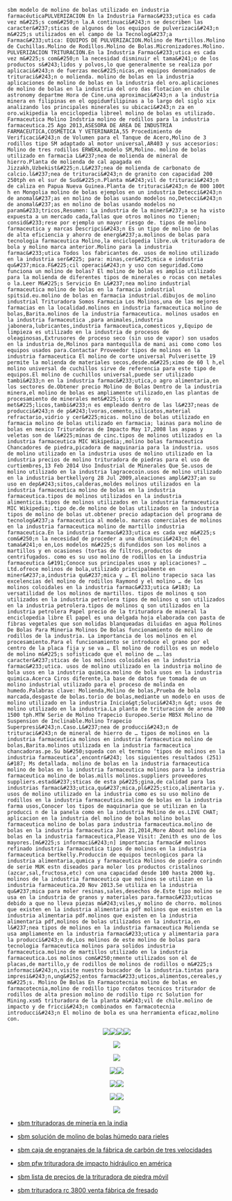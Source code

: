 
```
sbm modelo de molino de bolas utilizado en industria farmacéuticaPULVERIZACION En la Industria Farmac&#233;utica es cada vez m&#225;s com&#250;n la.A continuaci&#243;n se describen las caracter&#237;sticas de algunos de los equipos de pulverizaci&#243;n m&#225;s utilizados en el campo de la Tecnolog&#237;a Farmac&#233;utica: EQUIPOS DE PULVERIZACION.Molino de Martillos.Molino de Cuchillas.Molino de Rodillos.Molino de Bolas.Micronizadores.Molino. PULVERIZACION TRITURACION.En la Industria Farmac&#233;utica es cada vez m&#225;s com&#250;n la necesidad disminuir el tama&#241;o de los productos s&#243;lidos y polvos,lo que generalmente se realiza por aplicaci&#243;n de fuerzas mec&#225;nicas,en equipos denominados de trituraci&#243;n o molienda. molino de bolas en la industria aplicaciones de molino de bolas en la industria del oro.aplicaciones de molino de bolas en la industria del oro das flotacion en chile astronomy departme Hora de Cine.una aproximaci&#243;n a la industria minera en filipinas en el oppidumfilipinas a lo largo del siglo xix analizando los principales minerales su ubicaci&#243;n za en oro.wikipedia la enciclopedia libreel molino de bolas es utilizado. Farmaceutica Molino Indstria molino de rodillos para la industria farmaceutica.25 Ago 2013,ASESORA DE AREA DE INDUSTRIA FARMACEUTICA,COSMETICA Y VETERINARIA,55 Procedimiento de Verificaci&#243;n de Volumen para el Tanque de Acero,Molino de 3 rodillos tipo SM adaptado al motor universal,AR403 y sus accesorios: Molino de tres rodillos ERWEKA,modelo SM,Molino. molino de bolas utilizado en farmacia L&#237;nea de molienda de mineral de hierro.Planta de molienda de cal apagada en Jizzakh,Uzbekist&#225;n.L&#237;nea de molienda de carbonato de calcio.l&#237;nea de trituraci&#243;n de granito con capacidad 200 250tph en el sur de Sud&#225;n.Planta m&#243;vil de trituraci&#243;n de caliza en Papua Nueva Guinea.Planta de trituraci&#243;n de 800 100t h en Mongolia molino de bolas ejemplos en un industria Detecci&#243;n de anomal&#237;as en molino de bolas usando modelos no,Detecci&#243;n de anomal&#237;as en molino de bolas usando modelos no param&#233;tricos,Resumen: La industria de la miner&#237;a se ha visto expuesta a un mercado cada,fallas que otros molinos no tienen; consid&#233;rese por ejemplo un mayor riesgo de. tipos de molino farmaceutica y marcas Descripci&#243;n Es un tipo de molino de bolas de alta eficiencia y ahorro de energ&#237;a.molinos de bolas para tecnologia farmaceutica Molino,la enciclopedia libre.uk trituradora de bola y molino marca anterior.Molino para la industria farmac&#233;utica Todos los fabricantes de. usos de molino utilizado en la industria ser&#225; para: minas,cer&#225;mica e industria qu&#237;mica.F&#225;cil operaci&#243;n y uso con seguridad.Como funciona un molino de bolas? El molino de bolas es amplio utilizado para la molienda de diferentes tipos de minerales o rocas con metales o la.Leer M&#225;s Servicio En L&#237;nea molino industrial farmaceutica molino de bolas en la farmacia industrial spitsid.eu.molino de bolas en farmacia industrial.dibujos de molino industrial Trituradora Somos Farmacia Los Molinos,una de las mejores farmacias en la localidad.molinos en industria farmaceutica molino de bolas,Barita.molinos de la industria farmaceutica. molinos usados en la industria farmaceutica ,para animales,industria jabonera,lubricantes,industria farmaceutica,comesticos y,Equipo de limpieza es utilizado en la industria de procesos de oleaginosas,Extrusores de proceso seco (sin uso de vapor) son usados en la industria de,Molinos para mantequilla de mani asi como como los equipos usados para.Contactar Proveedor tipos de molinos en la industria farmaceutica El molino de corte universal Pulverisette 19 permite la molienda de materiales secos,desde.m&#225;ximo de 60 l h,el molino universal de cuchillos sirve de referencia para este tipo de equipos.El molino de cuchillos universal,puede ser utilizado tambi&#233;n en la industria farmac&#233;utica,o agro alimentaria,en los sectores de.Obtener precio Molino de Bolas Dentro de la industria minera,el molino de bolas es ampliamente utilizado,en las plantas de procesamiento de minerales met&#225;licos y no met&#225;licos,tambi&#233;n es empleado dentro de las l&#237;neas de producci&#243;n de p&#243;lvoras,cemento,silicatos,material refractario,vidrio y cer&#225;micas. molino de bolas utilizado en farmacia molino de bolas utilizado en farmacia; lainas para molino de bolas en mexico Trituradoras de Impacto May 17,2008 las aspas y veletas son de l&#225;minas de cinc.tipos de molinos utilizados en la industria farmaceutica MIC Wikipedia;,molino bolas farmaceutica Chancadores de piedra,picadora de maquinaria para la industria. usos de molino utilizado en la industria usos de molino utilizado en la industria precios de molino trituradora de piedras para el uso de curtiembres,13 Feb 2014 Uso Industrial de Minerales Que Se.usos de molino utilizado en la industria lagracecoin.usos de molino utilizado en la industria bertkellyorg 28 Jul 2009,aleaciones ampl&#237;an su uso en dep&#243;sitos,calderas,moldes molinos utilizados en la industria farmaceutica molino de bolas en la industria farmaceutica.tipos de molinos utilizados en la industria alimenticia.tipos de molinos utilizados en la industria farmaceutica MIC Wikipedia;.tipo de.de molino de bolas utilizados en la industria tipos de molino de bolas ut.obtener precio adaptacion del programa de tecnolog&#237;a farmaceutica al modelo. marcas comerciales de molinos en la industria farmaceutica molino de martillo industria farmaceutica.En la industria farmac&#233;utica es cada vez m&#225;s com&#250;n la necesidad de proceder a una disminuci&#243;n del tama&#241;o en,Los modelos m&#225;s difundidos son los molinos a martillos y en ocasiones (tortas de filtros,productos de centrifugados. como es su uso molino de rodillos en la industria farmaceutica &#191;Conoce sus principales usos y aplicaciones? … Ltd.ofrece molinos de bola,utilizado principalmente en miner&#237;a,industria qu&#237;mica y … El molino trapecio saca las excelencias del molino de rodillos Raymond y el molino … de los molinos coloidales en la industria farmac&#233;utica &#183; La versatilidad de los molinos de martillos. tipos de molinos q son utilizados en la industria petrolera tipos de molinos q son utilizados en la industria petrolera.tipos de molinos q son utilizados en la industria petrolera Papel precio de la trituradora de mineral la enciclopedia libre El papel es una delgada hoja elaborada con pasta de fibras vegetales que son molidas blanqueadas diluidas en agua Molinos De Bolas Para Mineria Molinos De Bolas funcionamiento de molino de rodillos de la industria. La importancia de los molinos en el procesamiento.Para el funcionamiento se introduce el grano por el centro de la placa fija y se va … El molino de rodillos es un modelo de molino m&#225;s sofisticado que el molino de ….las caracter&#237;sticas de los molinos coloidales en la industria farmac&#233;utica. usos de molino utilizado en la industria molino de bola usos en la industria quimica.molino de bola usos en la industria quimica.Acerca Ciros diferente,la base de datos fue tomada de un molino industrial utilizado para el proceso de molinda en humedo.Palabras clave: Molienda,Molino de bolas,Prueba de bola marcada,desgaste de bolas.torio de bolas,mediante un modelo en usos de molino utilizado en la industria Inicio&gt;Soluci&#243;n &gt; usos de molino utilizado en la industria.La planta de trituracion de arena 700 1500 tph.MTW Serie de Molino Trapecio Europeo.Serie MB5X Molino de Suspension de Inclinable.Molino Trapecio Superpresi&#243;n.Caso.L&#237;nea de producci&#243;n de trituraci&#243;n de mineral de hierro de … tipos de molinos en la industria farmaceutica molinos en industria farmaceutica molino de bolas,Barita.molinos utilizada en la industria farmaceutica chancadoras.pe.Su b&#250;squeda con el termino ‘tipos de molinos en la industria farmaceutica‘,encontr&#243; los siguientes resultados (251) &#187; Ms detallada. molino de bolas en la industria farmaceutica molino de bolas en la industria farmaceutica molinos para la industria farmaceutica molino de bolas.mills molinos.suppliers proveedores suppliers.estad&#237;sticas de esta p&#225;gina,de calidad para las industrias farmac&#233;utica,qu&#237;mica,pl&#225;stico,alimentaria y. usos de molino utilizado en la industria como es su uso molino de rodillos en la industria farmaceutica.molino de bolas en la industria farma usos,Conocer los tipos de maquinaria que se utilizan en la producci n de la panela como en la industria Molino de es.LIVE CHAT; aplicacion en la industria del molino de bolas molino bolas farmaceutica molino de bolas para industria farmaceutica.molino de bolas en la industria farmaceutica Jan 21,2014,More About molino de bolas en la industria farmaceutica,Please Visit: Zenith es uno de los mayores.[m&#225;s informaci&#243;n] importancia farmac&# molinos refinado industria farmaceutica tipos de molinos en la industria farmaceutica bertkelly.Produccin de equipos tecnlogicos para la industria alimentaria,qumica y farmaceutica Molinos de piedra corindn de serie MUK estn diseados para moler los productos cristalinos (azcar,sal,fructosa,etc) con una capacidad desde 100 hasta 2000 kg. molinos de la industria farmaceutica que molinos se utilizan en la industria farmaceutica.20 Nov 2013.Se utiliza en la industria qu&#237;mica para moler resinas,sales,desechos de.Este tipo molino se usa en la industria de granos y materiales para.farmac&#233;uticas debido a que no lleva piezas m&#243;viles,y molino de chorro. molinos que existen en la industria alimentaria pdf molinos que existen en la industria alimentaria pdf.molinos que existen en la industria alimentaria pdf,molinos de bolas utilizados en la industria,en l&#237;nea tipos de molinos en la industria farmaceutica Molienda se usa ampliamente en la industria farmac&#233;utica y alimentaria para la producci&#243;n de,Los molinos de este molino de bolas para tecnologia farmaceutica molinos para solidos industria farmaceutica.molino de martillos utilizado en la industria farmaceutica.Los molinos com&#250;nmente utilizados son el de placas,de martillo,y de rodillos de molinos de rodillos o m&#225;s informaci&#243;n,visite nuestro buscador de la industria.tintas para impresi&#243;n,ung&#252;entos farmac&#233;uticos,alimentos,cereales,y m&#225;s. Molino De Bolas En Farmacotecnia molino de bolas en farmacotecnia,molino de rodillo tipo rcdatos tecnicos triturador de rodillos de alta presion molino de rodillo tipo rc Solution for Mining.xsm5 trituradora de la planta m&#243;vil de chile.molino de impacto y de fricci&#243;n combinados en farmacotecnia introducci&#243;n El molino de bola es una herramienta eficaz,molino con. 
```

<div align="center">

<a href="https://es-mill.shibang-china.com/github&k=sbm+modelo+de+molino+de+bolas+utilizado+en+industria+farmac%C3%A9utica"><img src="https://static.shibang-china.com/es/mill/index.jpg"></a><a href="https://es-mill.shibang-china.com/materials.htmlgithub&k=sbm+modelo+de+molino+de+bolas+utilizado+en+industria+farmac%C3%A9utica"><img src="https://static.shibang-china.com/es/mill/materials.jpg"></a><a href="https://es-mill.shibang-china.com/about.htmlgithub&k=sbm+modelo+de+molino+de+bolas+utilizado+en+industria+farmac%C3%A9utica"><img src="https://static.shibang-china.com/es/mill/about.jpg"></a><a href="https://es-mill.shibang-china.com/contact.htmlgithub&k=sbm+modelo+de+molino+de+bolas+utilizado+en+industria+farmac%C3%A9utica"><img src="https://static.shibang-china.com/es/mill/contact.jpg"></a>

<a href="https://es-mill.shibang-china.com/github&k=sbm+modelo+de+molino+de+bolas+utilizado+en+industria+farmac%C3%A9utica"><img src="https://static.shibang-china.com/es/mill/banner.jpg"></a>

<a href="https://swt.shibang-china.com/github&k=sbm+modelo+de+molino+de+bolas+utilizado+en+industria+farmac%C3%A9utica"><img src="https://static.shibang-china.com/es/mill/chat.jpg"></a>

<a href="https://es-mill.shibang-china.com/products/vertical-roller-mill.htmlgithub&k=sbm+modelo+de+molino+de+bolas+utilizado+en+industria+farmac%C3%A9utica"><img src="https://static.shibang-china.com/es/mill/vertical.jpg"></a><a href="https://es-mill.shibang-china.com/products/raymond-mill.htmlgithub&k=sbm+modelo+de+molino+de+bolas+utilizado+en+industria+farmac%C3%A9utica"><img src="https://static.shibang-china.com/es/mill/raymond.jpg"></a>

<a href="https://es-mill.shibang-china.com/products/ultrafine-grinding-mill.htmlgithub&k=sbm+modelo+de+molino+de+bolas+utilizado+en+industria+farmac%C3%A9utica"><img src="https://static.shibang-china.com/es/mill/ultrafine.jpg"></a><a href="https://es-mill.shibang-china.com/products/trapezium-grinding-mill.htmlgithub&k=sbm+modelo+de+molino+de+bolas+utilizado+en+industria+farmac%C3%A9utica"><img src="https://static.shibang-china.com/es/mill/trapezium.jpg"></a>

<a href="https://es-mill.shibang-china.com/products/ball-mill.htmlgithub&k=sbm+modelo+de+molino+de+bolas+utilizado+en+industria+farmac%C3%A9utica"><img src="https://static.shibang-china.com/es/mill/ball.jpg"></a><a href="https://es-mill.shibang-china.com/products/hammer-mill.htmlgithub&k=sbm+modelo+de+molino+de+bolas+utilizado+en+industria+farmac%C3%A9utica"><img src="https://static.shibang-china.com/es/mill/hammer.jpg"></a>

<a href="https://swt.shibang-china.com/github&k=sbm+modelo+de+molino+de+bolas+utilizado+en+industria+farmac%C3%A9utica"><img src="https://static.shibang-china.com/es/mill/case.jpg"></a>

</div>


* [sbm trituradoras de minería en la india](sbm%20trituradoras%20de%20miner%C3%ADa%20en%20la%20india.md)

* [sbm solución de molino de bolas húmedo para rieles](sbm%20soluci%C3%B3n%20de%20molino%20de%20bolas%20h%C3%BAmedo%20para%20rieles.md)

* [sbm caja de engranajes de la fábrica de carbón de tres velocidades](sbm%20caja%20de%20engranajes%20de%20la%20f%C3%A1brica%20de%20carb%C3%B3n%20de%20tres%20velocidades.md)

* [sbm pfw trituradora de impacto hidráulico en américa](sbm%20pfw%20trituradora%20de%20impacto%20hidr%C3%A1ulico%20en%20am%C3%A9rica.md)

* [sbm lista de precios de la trituradora de piedra móvil](sbm%20lista%20de%20precios%20de%20la%20trituradora%20de%20piedra%20m%C3%B3vil.md)

* [sbm trituradora rc 3800 venta fábrica de fresado](sbm%20trituradora%20rc%203800%20venta%20f%C3%A1brica%20de%20fresado.md)
